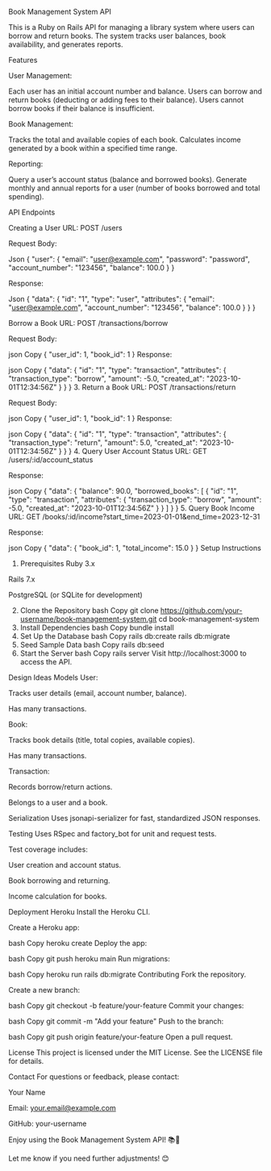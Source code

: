 Book Management System API

This is a Ruby on Rails API for managing a library system where users can borrow and return books. The system tracks user balances, book availability, and generates reports.

Features

User Management:

Each user has an initial account number and balance.
Users can borrow and return books (deducting or adding fees to their balance).
Users cannot borrow books if their balance is insufficient.

Book Management:

Tracks the total and available copies of each book.
Calculates income generated by a book within a specified time range.

Reporting:

Query a user’s account status (balance and borrowed books).
Generate monthly and annual reports for a user (number of books borrowed and total spending).

API Endpoints

Creating a User
URL: POST /users

Request Body:

Json
{
	"user": {
	  "email": "user@example.com",
	  "password": "password",
	  "account_number": "123456",
	  "balance": 100.0
	 	}
}

Response:

Json
{
  "data": {
    "id": "1",
    "type": "user",
    "attributes": {
      "email": "user@example.com",
      "account_number": "123456",
      "balance": 100.0
    }
  }
}

Borrow a Book
URL: POST /transactions/borrow

Request Body:

json
Copy
{
  "user_id": 1,
  "book_id": 1
}
Response:

json
Copy
{
  "data": {
    "id": "1",
    "type": "transaction",
    "attributes": {
      "transaction_type": "borrow",
      "amount": -5.0,
      "created_at": "2023-10-01T12:34:56Z"
    }
  }
}
3. Return a Book
URL: POST /transactions/return

Request Body:

json
Copy
{
  "user_id": 1,
  "book_id": 1
}
Response:

json
Copy
{
  "data": {
    "id": "1",
    "type": "transaction",
    "attributes": {
      "transaction_type": "return",
      "amount": 5.0,
      "created_at": "2023-10-01T12:34:56Z"
    }
  }
}
4. Query User Account Status
URL: GET /users/:id/account_status

Response:

json
Copy
{
  "data": {
    "balance": 90.0,
    "borrowed_books": [
      {
        "id": "1",
        "type": "transaction",
        "attributes": {
          "transaction_type": "borrow",
          "amount": -5.0,
          "created_at": "2023-10-01T12:34:56Z"
        }
      }
    ]
  }
}
5. Query Book Income
URL: GET /books/:id/income?start_time=2023-01-01&end_time=2023-12-31

Response:

json
Copy
{
  "data": {
    "book_id": 1,
    "total_income": 15.0
  }
}
Setup Instructions
1. Prerequisites
Ruby 3.x

Rails 7.x

PostgreSQL (or SQLite for development)

2. Clone the Repository
bash
Copy
git clone https://github.com/your-username/book-management-system.git
cd book-management-system
3. Install Dependencies
bash
Copy
bundle install
4. Set Up the Database
bash
Copy
rails db:create
rails db:migrate
5. Seed Sample Data
bash
Copy
rails db:seed
6. Start the Server
bash
Copy
rails server
Visit http://localhost:3000 to access the API.

Design Ideas
Models
User:

Tracks user details (email, account number, balance).

Has many transactions.

Book:

Tracks book details (title, total copies, available copies).

Has many transactions.

Transaction:

Records borrow/return actions.

Belongs to a user and a book.

Serialization
Uses jsonapi-serializer for fast, standardized JSON responses.

Testing
Uses RSpec and factory_bot for unit and request tests.

Test coverage includes:

User creation and account status.

Book borrowing and returning.

Income calculation for books.

Deployment
Heroku
Install the Heroku CLI.

Create a Heroku app:

bash
Copy
heroku create
Deploy the app:

bash
Copy
git push heroku main
Run migrations:

bash
Copy
heroku run rails db:migrate
Contributing
Fork the repository.

Create a new branch:

bash
Copy
git checkout -b feature/your-feature
Commit your changes:

bash
Copy
git commit -m "Add your feature"
Push to the branch:

bash
Copy
git push origin feature/your-feature
Open a pull request.

License
This project is licensed under the MIT License. See the LICENSE file for details.

Contact
For questions or feedback, please contact:

Your Name

Email: your.email@example.com

GitHub: your-username

Enjoy using the Book Management System API! 📚🚀

Let me know if you need further adjustments! 😊
